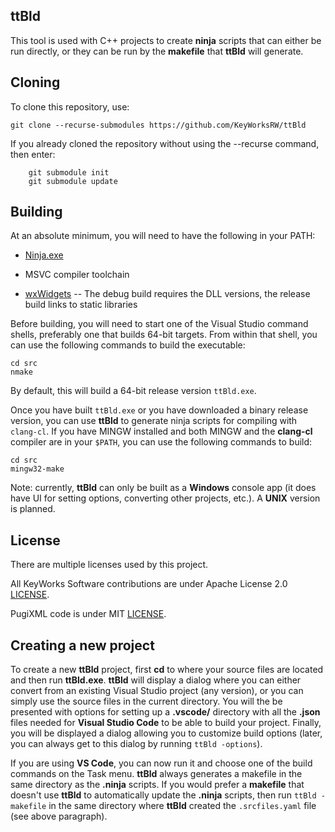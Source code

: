 ## ttBld

This tool is used with C++ projects to create **ninja** scripts that can either be run directly, or they can be run by the **makefile** that **ttBld** will generate.


## Cloning

To clone this repository, use:

```
git clone --recurse-submodules https://github.com/KeyWorksRW/ttBld
```

If you already cloned the repository without using the --recurse command, then enter:

```
	git submodule init
	git submodule update
```

## Building

At an absolute minimum, you will need to have the following in your PATH:

- [Ninja.exe](https://github.com/ninja-build/ninja)

- MSVC compiler toolchain

- [wxWidgets](https://www.wxwidgets.org/) -- The debug build requires the DLL versions, the release build links to static libraries

Before building, you will need to start one of the Visual Studio command shells, preferably one that builds 64-bit targets. From within that shell, you can use the following commands to build the executable:

	cd src
	nmake

By default, this will build a 64-bit release version `ttBld.exe`.

Once you have built `ttBld.exe` or you have downloaded a binary release version, you can use **ttBld** to generate ninja scripts for compiling with `clang-cl`. If you have MINGW installed and both MINGW and the **clang-cl** compiler are in your `$PATH`, you can use the following commands to build:

	cd src
	mingw32-make

Note: currently, **ttBld** can only be built as a **Windows** console app (it does have UI for setting options, converting other projects, etc.). A **UNIX** version is planned.

## License

There are multiple licenses used by this project.

All KeyWorks Software contributions are under Apache License 2.0 [LICENSE](LICENSE).

PugiXML code is under MIT [LICENSE](pugixml_license).

## Creating a new project

To create a new **ttBld** project, first **cd** to where your source files are located and then run **ttBld.exe**. **ttBld** will display a dialog where you can either convert from an existing Visual Studio project (any version), or you can simply use the source files in the current directory. You will the be presented with options for setting up a **.vscode/** directory with all the **.json** files needed for **Visual Studio Code** to be able to build your project. Finally, you will be displayed a dialog allowing you to customize build options (later, you can always get to this dialog by running `ttBld -options`).

If you are using **VS Code**, you can now run it and choose one of the build commands on the Task menu. **ttBld** always generates a makefile in the same directory as the **.ninja** scripts. If you would prefer a **makefile** that doesn't use **ttBld** to automatically update the **.ninja** scripts, then run `ttBld -makefile` in the same directory where **ttBld** created the `.srcfiles.yaml` file (see above paragraph).
